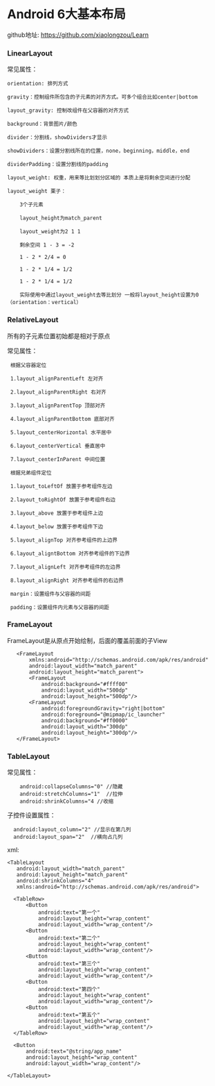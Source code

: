 # Android 6大基本布局

 github地址: https://github.com/xiaolongzou/Learn

###  LinearLayout

   常见属性：
  
    orientation: 排列方式
    
    gravity：控制组件所包含的子元素的对齐方式。可多个组合比如center|bottom
    
    layout_gravity: 控制改组件在父容器的对齐方式
    
    background：背景图片/颜色
    
    divider：分割线，showDividers才显示
    
    showDividers：设置分割线所在的位置，none，beginning，middle，end
    
    dividerPadding：设置分割线的padding
    
    layout_weight: 权重，用来等比划划分区域的 本质上是将剩余空间进行分配
    
    layout_weight 栗子：
    
        3个子元素
        
        layout_height为match_parent
        
        layout_weight为2 1 1
        
        剩余空间 1 - 3 = -2
        
        1 - 2 * 2/4 = 0
        
        1 - 2 * 1/4 = 1/2
        
        1 - 2 * 1/4 = 1/2
        
        实际使用中通过layout_weight去等比划分 一般将layout_height设置为0（orientation：vertical）

###  RelativeLayout

   所有的子元素位置初始都是相对于原点

   常见属性：

     根据父容器定位
     
     1.layout_alignParentLeft 左对齐
     
     2.layout_alignParentRight 右对齐
     
     3.layout_alignParentTop 顶部对齐
     
     4.layout_alignParentBottom 底部对齐
     
     5.layout_centerHorizontal 水平居中
     
     6.layout_centerVertical 垂直居中
     
     7.layout_centerInParent 中间位置

     根据兄弟组件定位
     
     1.layout_toLeftOf 放置于参考组件左边
     
     2.layout_toRightOf 放置于参考组件右边
     
     3.layout_above 放置于参考组件上边
     
     4.layout_below 放置于参考组件下边
     
     5.layout_alignTop 对齐参考组件的上边界
     
     6.layout_aligntBottom 对齐参考组件的下边界
     
     7.layout_alignLeft 对齐参考组件的左边界
     
     8.layout_alignRight 对齐参考组件的右边界

     margin：设置组件与父容器的间距

     padding：设置组件内元素与父容器的间距
     
###  FrameLayout
   
   FrameLayout是从原点开始绘制，后面的覆盖前面的子View
   
       <FrameLayout
           xmlns:android="http://schemas.android.com/apk/res/android"
           android:layout_width="match_parent"
           android:layout_height="match_parent">
           <FrameLayout
               android:background="#ffff00"
               android:layout_width="500dp"
               android:layout_height="500dp"/>
           <FrameLayout
               android:foregroundGravity="right|bottom"
               android:foreground="@mipmap/ic_launcher"
               android:background="#ff0000"
               android:layout_width="300dp"
               android:layout_height="300dp"/>
       </FrameLayout>

### TableLayout

   常见属性：
        
        android:collapseColumns="0" //隐藏
        android:stretchColumns="1"  //拉伸
        android:shrinkColumns="4 //收缩
        
   子控件设置属性：
   
      android:layout_column="2" //显示在第几列
      android:layout_span="2"  //横向占几列
  
  xml:
  
    <TableLayout
       android:layout_width="match_parent"
       android:layout_height="match_parent"
       android:shrinkColumns="4"
       xmlns:android="http://schemas.android.com/apk/res/android">

      <TableRow>
          <Button
              android:text="第一个"
              android:layout_height="wrap_content"
              android:layout_width="wrap_content"/>
          <Button
              android:text="第二个"
              android:layout_height="wrap_content"
              android:layout_width="wrap_content"/>
          <Button
              android:text="第三个"
              android:layout_height="wrap_content"
              android:layout_width="wrap_content"/>
          <Button
              android:text="第四个"
              android:layout_height="wrap_content"
              android:layout_width="wrap_content"/>
          <Button
              android:text="第五个"
              android:layout_height="wrap_content"
              android:layout_width="wrap_content"/>
      </TableRow>

      <Button
          android:text="@string/app_name"
          android:layout_height="wrap_content"
          android:layout_width="wrap_content"/>

    </TableLayout>


 

